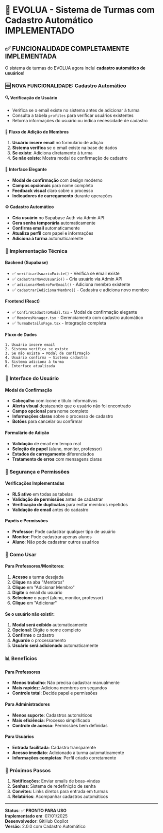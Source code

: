 # 🚀 EVOLUA - Sistema de Turmas com Cadastro Automático IMPLEMENTADO

## ✅ **FUNCIONALIDADE COMPLETAMENTE IMPLEMENTADA**

O sistema de turmas do EVOLUA agora inclui **cadastro automático de usuários**! 

### 🆕 **NOVA FUNCIONALIDADE: Cadastro Automático**

#### 🔍 **Verificação de Usuário**
- Verifica se o email existe no sistema antes de adicionar à turma
- Consulta a tabela `profiles` para verificar usuários existentes
- Retorna informações do usuário ou indica necessidade de cadastro

#### 🎯 **Fluxo de Adição de Membros**
1. **Usuário insere email** no formulário de adição
2. **Sistema verifica** se o email existe na base de dados
3. **Se existe**: Adiciona diretamente à turma
4. **Se não existe**: Mostra modal de confirmação de cadastro

#### 🎨 **Interface Elegante**
- **Modal de confirmação** com design moderno
- **Campos opcionais** para nome completo
- **Feedback visual** claro sobre o processo
- **Indicadores de carregamento** durante operações

#### ⚙️ **Cadastro Automático**
- **Cria usuário** no Supabase Auth via Admin API
- **Gera senha temporária** automaticamente
- **Confirma email** automaticamente
- **Atualiza perfil** com papel e informações
- **Adiciona à turma** automaticamente

### 🔧 **Implementação Técnica**

#### Backend (Supabase)
- ✅ `verificarUsuarioExiste()` - Verifica se email existe
- ✅ `cadastrarNovoUsuario()` - Cria usuário via Admin API
- ✅ `adicionarMembroPorEmail()` - Adiciona membro existente
- ✅ `cadastrarEAdicionarMembro()` - Cadastra e adiciona novo membro

#### Frontend (React)
- ✅ `ConfirmCadastroModal.tsx` - Modal de confirmação elegante
- ✅ `MembrosManager.tsx` - Gerenciamento com cadastro automático
- ✅ `TurmaDetailsPage.tsx` - Integração completa

#### Fluxo de Dados
```
1. Usuário insere email
2. Sistema verifica se existe
3. Se não existe → Modal de confirmação
4. Usuário confirma → Sistema cadastra
5. Sistema adiciona à turma
6. Interface atualizada
```

### 🎨 **Interface do Usuário**

#### Modal de Confirmação
- **Cabeçalho** com ícone e título informativos
- **Alerta visual** destacando que o usuário não foi encontrado
- **Campo opcional** para nome completo
- **Informações claras** sobre o processo de cadastro
- **Botões** para cancelar ou confirmar

#### Formulário de Adição
- **Validação** de email em tempo real
- **Seleção de papel** (aluno, monitor, professor)
- **Estados de carregamento** diferenciados
- **Tratamento de erros** com mensagens claras

### 🔐 **Segurança e Permissões**

#### Verificações Implementadas
- **RLS ativo** em todas as tabelas
- **Validação de permissões** antes de cadastrar
- **Verificação de duplicatas** para evitar membros repetidos
- **Validação de email** antes do cadastro

#### Papéis e Permissões
- **Professor**: Pode cadastrar qualquer tipo de usuário
- **Monitor**: Pode cadastrar apenas alunos
- **Aluno**: Não pode cadastrar outros usuários

### 🚀 **Como Usar**

#### Para Professores/Monitores:
1. **Acesse** a turma desejada
2. **Clique** na aba "Membros"
3. **Clique** em "Adicionar Membro"
4. **Digite** o email do usuário
5. **Selecione** o papel (aluno, monitor, professor)
6. **Clique** em "Adicionar"

#### Se o usuário não existir:
1. **Modal será exibido** automaticamente
2. **Opcional**: Digite o nome completo
3. **Confirme** o cadastro
4. **Aguarde** o processamento
5. **Usuário será adicionado** automaticamente

### 📊 **Benefícios**

#### Para Professores
- **Menos trabalho**: Não precisa cadastrar manualmente
- **Mais rapidez**: Adiciona membros em segundos
- **Controle total**: Decide papel e permissões

#### Para Administradores
- **Menos suporte**: Cadastros automáticos
- **Mais eficiência**: Processo simplificado
- **Controle de acesso**: Permissões bem definidas

#### Para Usuários
- **Entrada facilitada**: Cadastro transparente
- **Acesso imediato**: Adicionado à turma automaticamente
- **Informações completas**: Perfil criado corretamente

### 🎯 **Próximos Passos**

1. **Notificações**: Enviar emails de boas-vindas
2. **Senhas**: Sistema de redefinição de senha
3. **Convites**: Links diretos para entrada em turmas
4. **Relatórios**: Acompanhar cadastros automáticos

---

**Status**: ✅ **PRONTO PARA USO**  
**Implementado em**: 07/01/2025  
**Desenvolvedor**: GitHub Copilot  
**Versão**: 2.0.0 com Cadastro Automático
